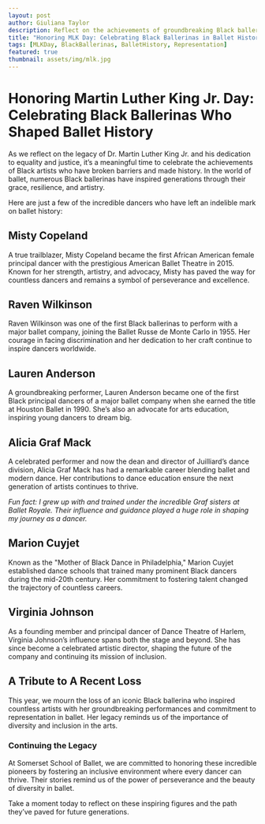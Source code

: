 ```yaml
---
layout: post
author: Giuliana Taylor
description: Reflect on the achievements of groundbreaking Black ballerinas who shaped ballet history and inspired generations, as we honor Dr. Martin Luther King Jr.'s legacy of equality.
title: "Honoring MLK Day: Celebrating Black Ballerinas in Ballet History"
tags: [MLKDay, BlackBallerinas, BalletHistory, Representation]
featured: true
thumbnail: assets/img/mlk.jpg
---
```


# Honoring Martin Luther King Jr. Day: Celebrating Black Ballerinas Who Shaped Ballet History

As we reflect on the legacy of Dr. Martin Luther King Jr. and his dedication to equality and justice, it’s a meaningful time to celebrate the achievements of Black artists who have broken barriers and made history. In the world of ballet, numerous Black ballerinas have inspired generations through their grace, resilience, and artistry.

Here are just a few of the incredible dancers who have left an indelible mark on ballet history:

## **Misty Copeland**

A true trailblazer, Misty Copeland became the first African American female principal dancer with the prestigious American Ballet Theatre in 2015. Known for her strength, artistry, and advocacy, Misty has paved the way for countless dancers and remains a symbol of perseverance and excellence.

## **Raven Wilkinson**

Raven Wilkinson was one of the first Black ballerinas to perform with a major ballet company, joining the Ballet Russe de Monte Carlo in 1955. Her courage in facing discrimination and her dedication to her craft continue to inspire dancers worldwide.

## **Lauren Anderson**

A groundbreaking performer, Lauren Anderson became one of the first Black principal dancers of a major ballet company when she earned the title at Houston Ballet in 1990. She’s also an advocate for arts education, inspiring young dancers to dream big.

## **Alicia Graf Mack**

A celebrated performer and now the dean and director of Juilliard’s dance division, Alicia Graf Mack has had a remarkable career blending ballet and modern dance. Her contributions to dance education ensure the next generation of artists continues to thrive.

*Fun fact: I grew up with and trained under the incredible Graf sisters at Ballet Royale. Their influence and guidance played a huge role in shaping my journey as a dancer.*

## **Marion Cuyjet**

Known as the "Mother of Black Dance in Philadelphia," Marion Cuyjet established dance schools that trained many prominent Black dancers during the mid-20th century. Her commitment to fostering talent changed the trajectory of countless careers.

## **Virginia Johnson**

As a founding member and principal dancer of Dance Theatre of Harlem, Virginia Johnson’s influence spans both the stage and beyond. She has since become a celebrated artistic director, shaping the future of the company and continuing its mission of inclusion.

## **A Tribute to A Recent Loss**

This year, we mourn the loss of an iconic Black ballerina who inspired countless artists with her groundbreaking performances and commitment to representation in ballet. Her legacy reminds us of the importance of diversity and inclusion in the arts.

### Continuing the Legacy

At Somerset School of Ballet, we are committed to honoring these incredible pioneers by fostering an inclusive environment where every dancer can thrive. Their stories remind us of the power of perseverance and the beauty of diversity in ballet.

Take a moment today to reflect on these inspiring figures and the path they’ve paved for future generations.
